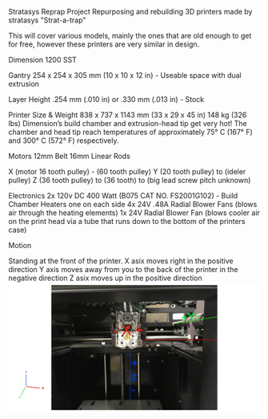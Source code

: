 ﻿Stratasys Reprap Project
Repurposing and rebuilding 3D printers made by stratasys "Strat-a-trap"

This will cover various models, mainly the ones that are old enough to get for free, however these printers are very similar in design.


Dimension 1200 SST

Gantry 254 x 254 x 305 mm (10 x 10 x 12 in) - Useable space with dual extrusion 

Layer Height .254 mm (.010 in) or .330 mm (.013 in) - Stock

Printer Size & Weight 838 x 737 x 1143 mm (33 x 29 x 45 in) 148 kg (326 lbs)
Dimension’s build chamber and extrusion-head tip get very hot! The chamber and head tip reach
temperatures of approximately 75° C (167° F) and 300° C (572° F) respectively.



Motors
12mm Belt
16mm Linear Rods

X (motor 16 tooth pulley) - (60 tooth pulley)
Y (20 tooth pulley) to (ideler pulley)
Z (36 tooth pulley) to (36 tooth) to (big lead screw pitch unknown)

Electronics
2x 120v DC 400 Watt (B075 CAT NO. FS2001G102) - Build Chamber Heaters one on each side
4x 24V .48A Radial Blower Fans (blows air through the heating elements)
1x 24V Radial Blower Fan (blows cooler air on the print head via a tube that runs down to the bottom of the printers case)

Motion

Standing at the front of the printer.
X asix moves right in the positive direction
Y axis moves away from you to the back of the printer in the negative direction
Z asix moves up in the positive direction
![ScreenShot](Stratasysxyz_illustration1.jpg)

